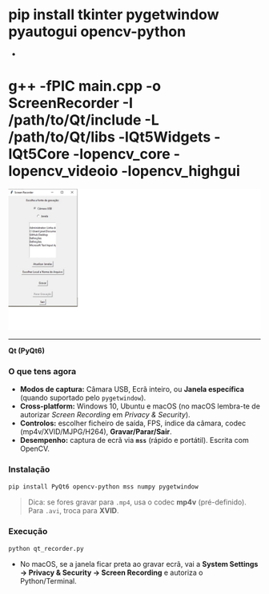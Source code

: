 
# pip install tkinter pygetwindow pyautogui opencv-python
- 
# g++ -fPIC main.cpp -o ScreenRecorder -I /path/to/Qt/include -L /path/to/Qt/libs -lQt5Widgets -lQt5Core -lopencv_core -lopencv_videoio -lopencv_highgui

 ![Texto alternativo](https://github.com/0joseDark/recorder-screen-or-camera/blob/main/images/tools/recorder-screen-or-camera.jpg)
 
 ---
 **Qt (PyQt6)**

### O que tens agora

* **Modos de captura:** Câmara USB, Ecrã inteiro, ou **Janela específica** (quando suportado pelo `pygetwindow`).
* **Cross-platform:** Windows 10, Ubuntu e macOS (no macOS lembra-te de autorizar *Screen Recording* em *Privacy & Security*).
* **Controlos:** escolher ficheiro de saída, FPS, índice da câmara, codec (mp4v/XVID/MJPG/H264), **Gravar/Parar/Sair**.
* **Desempenho:** captura de ecrã via **`mss`** (rápido e portátil). Escrita com OpenCV.

### Instalação

```bash
pip install PyQt6 opencv-python mss numpy pygetwindow
```

> Dica: se fores gravar para `.mp4`, usa o codec **mp4v** (pré-definido). Para `.avi`, troca para **XVID**.

### Execução

```bash
python qt_recorder.py
```

* No macOS, se a janela ficar preta ao gravar ecrã, vai a **System Settings → Privacy & Security → Screen Recording** e autoriza o Python/Terminal.



 
